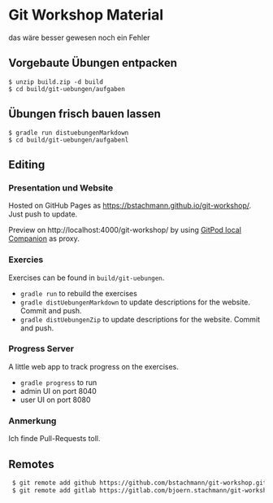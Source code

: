 # Git Workshop Material

das wäre besser gewesen
noch ein Fehler

## Vorgebaute Übungen entpacken

    $ unzip build.zip -d build
    $ cd build/git-uebungen/aufgaben

## Übungen frisch bauen lassen

    $ gradle run distuebungenMarkdown
    $ cd build/git-uebungen/aufgabenl

    
## Editing

### Presentation und Website

Hosted on GitHub Pages as https://bstachmann.github.io/git-workshop/. Just push to update.

Preview on http://localhost:4000/git-workshop/ by using [GitPod local Companion](https://www.gitpod.io/blog/local-app) as proxy.


### Exercies

Exercises can be found in `build/git-uebungen`.

 * `gradle run` to rebuild the exercises
 * `gradle distUebungenMarkdown` to update descriptions for the website. Commit and push.
 * `gradle distUebungenZip` to update descriptions for the website. Commit and push.

 ### Progress Server

 A little web app to track progress on the exercises.

  * `gradle progress` to run
  * admin UI on port 8040
  * user UI on port 8080


### Anmerkung

Ich finde Pull-Requests toll.

## Remotes

```bash
 $ git remote add github https://github.com/bstachmann/git-workshop.git
 $ git remote add gitlab https://gitlab.com/bjoern.stachmann/git-workshop.git
```
